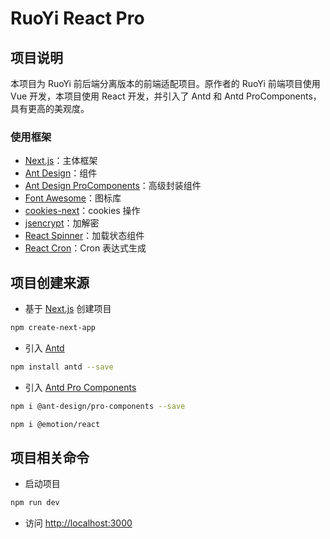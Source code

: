 
# RuoYi React Pro

## 项目说明

本项目为 RuoYi 前后端分离版本的前端适配项目。原作者的 RuoYi 前端项目使用 Vue 开发，本项目使用 React 开发，并引入了 Antd 和 Antd ProComponents，具有更高的美观度。

### 使用框架

- [Next.js](https://nextjs.org/)：主体框架
- [Ant Design](https://ant-design.antgroup.com/index-cn)：组件
- [Ant Design ProComponents](https://procomponents.ant.design/)：高级封装组件
- [Font Awesome](https://fontawesome.com/)：图标库
- [cookies-next](https://github.com/andreizanik/cookies-next)：cookies 操作
- [jsencrypt](https://github.com/travist/jsencrypt)：加解密
- [React Spinner](https://www.davidhu.io/react-spinners/)：加载状态组件
- [React Cron](https://recron.emptyui.com/)：Cron 表达式生成

## 项目创建来源

- 基于 [Next.js](https://nextjs.org/) 创建项目

```bash
npm create-next-app
```

- 引入 [Antd](https://ant-design.antgroup.com/docs/react/use-with-next-cn)

```bash
npm install antd --save
```

- 引入 [Antd Pro Components](https://procomponents.ant.design/docs)

```bash
npm i @ant-design/pro-components --save
```

```bash
npm i @emotion/react
```

## 项目相关命令

- 启动项目

```bash
npm run dev
```

- 访问 [http://localhost:3000](http://localhost:3000)




